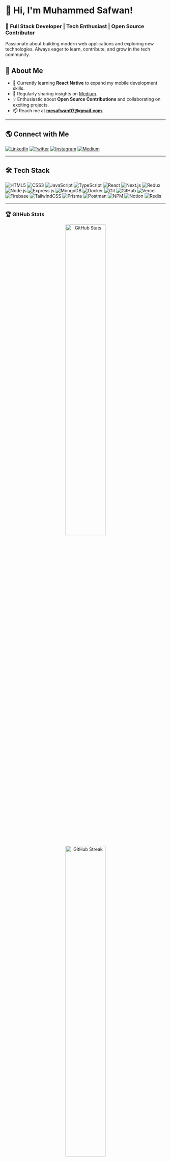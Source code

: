 # 👋 Hi, I'm Muhammed Safwan!

### 🚀 Full Stack Developer | Tech Enthusiast | Open Source Contributor

Passionate about building modern web applications and exploring new technologies. Always eager to learn, contribute, and grow in the tech community.

## 📌 About Me
- 🌱 Currently learning **React Native** to expand my mobile development skills.
- 📝 Regularly sharing insights on [Medium](https://medium.com/@mesafwan07).
- 💡 Enthusiastic about **Open Source Contributions** and collaborating on exciting projects.
- 📫 Reach me at **mesafwan07@gmail.com**.

---

## 🌎 Connect with Me

[![LinkedIn](https://img.shields.io/badge/LinkedIn-0077B5?style=for-the-badge&logo=linkedin&logoColor=white)](https://linkedin.com/in/muhammed-safwan-1bab1b25b) 
[![Twitter](https://img.shields.io/badge/Twitter-1DA1F2?style=for-the-badge&logo=twitter&logoColor=white)](https://x.com/me_safwan_07) 
[![Instagram](https://img.shields.io/badge/Instagram-E4405F?style=for-the-badge&logo=instagram&logoColor=white)](https://instagram.com/me_safwan_07) 
[![Medium](https://img.shields.io/badge/Medium-000000?style=for-the-badge&logo=medium&logoColor=white)](https://medium.com/@mesafwan07)

---

## 🛠 Tech Stack

![HTML5](https://img.shields.io/badge/HTML5-E34F26?style=for-the-badge&logo=html5&logoColor=white) 
![CSS3](https://img.shields.io/badge/CSS3-1572B6?style=for-the-badge&logo=css3&logoColor=white) 
![JavaScript](https://img.shields.io/badge/JavaScript-F7DF1E?style=for-the-badge&logo=javascript&logoColor=black) 
![TypeScript](https://img.shields.io/badge/TypeScript-007ACC?style=for-the-badge&logo=typescript&logoColor=white) 
![React](https://img.shields.io/badge/React-20232a?style=for-the-badge&logo=react&logoColor=61DAFB) 
![Next.js](https://img.shields.io/badge/Next.js-000000?style=for-the-badge&logo=nextdotjs&logoColor=white) 
![Redux](https://img.shields.io/badge/Redux-764ABC?style=for-the-badge&logo=redux&logoColor=white) 
![Node.js](https://img.shields.io/badge/Node.js-43853D?style=for-the-badge&logo=node.js&logoColor=white) 
![Express.js](https://img.shields.io/badge/Express.js-000000?style=for-the-badge&logo=express&logoColor=white) 
![MongoDB](https://img.shields.io/badge/MongoDB-4EA94B?style=for-the-badge&logo=mongodb&logoColor=white) 
![Docker](https://img.shields.io/badge/Docker-2496ED?style=for-the-badge&logo=docker&logoColor=white) 
![Git](https://img.shields.io/badge/Git-F05032?style=for-the-badge&logo=git&logoColor=white) 
![GitHub](https://img.shields.io/badge/GitHub-181717?style=for-the-badge&logo=github&logoColor=white) 
![Vercel](https://img.shields.io/badge/Vercel-000000?style=for-the-badge&logo=vercel&logoColor=white) 
![Firebase](https://img.shields.io/badge/Firebase-FFCA28?style=for-the-badge&logo=firebase&logoColor=black) 
![TailwindCSS](https://img.shields.io/badge/TailwindCSS-06B6D4?style=for-the-badge&logo=tailwindcss&logoColor=white) 
![Prisma](https://img.shields.io/badge/Prisma-2D3748?style=for-the-badge&logo=prisma&logoColor=white) 
![Postman](https://img.shields.io/badge/Postman-FF6C37?style=for-the-badge&logo=postman&logoColor=white) 
![NPM](https://img.shields.io/badge/NPM-CB3837?style=for-the-badge&logo=npm&logoColor=white) 
![Notion](https://img.shields.io/badge/Notion-000000?style=for-the-badge&logo=notion&logoColor=white) 
![Redis](https://img.shields.io/badge/Redis-DC382D?style=for-the-badge&logo=redis&logoColor=white) 

---

### 🏆 GitHub Stats  

<p align="center">
  <img src="https://github-readme-stats.vercel.app/api?username=me-safwan-07&show_icons=true&theme=radical&hide_border=false" alt="GitHub Stats" width="50%"/>
  <img src="https://github-readme-streak-stats.herokuapp.com/?user=me-safwan-07&theme=radical&hide_border=false" alt="GitHub Streak" width="50%"/>
</p>  
<p align="center">
  <img src="https://github-readme-stats.vercel.app/api/top-langs/?username=me-safwan-07&theme=radical&hide_border=false&layout=compact" alt="Top Languages" width="50%"/>
</p> 
---

## 🎉 Hacktoberfest Badges
[![Holopin Badges](https://holopin.me/mesafwan07)](https://holopin.io/@mesafwan07)

---

### ☕ Support Me
If you like my work, you can buy me a coffee! 

<a href="https://www.buymeacoffee.com/mesafwan07y" target="_blank">
    <img src="https://cdn.buymeacoffee.com/buttons/v2/default-yellow.png" alt="Buy Me A Coffee" width="120" />
</a>
